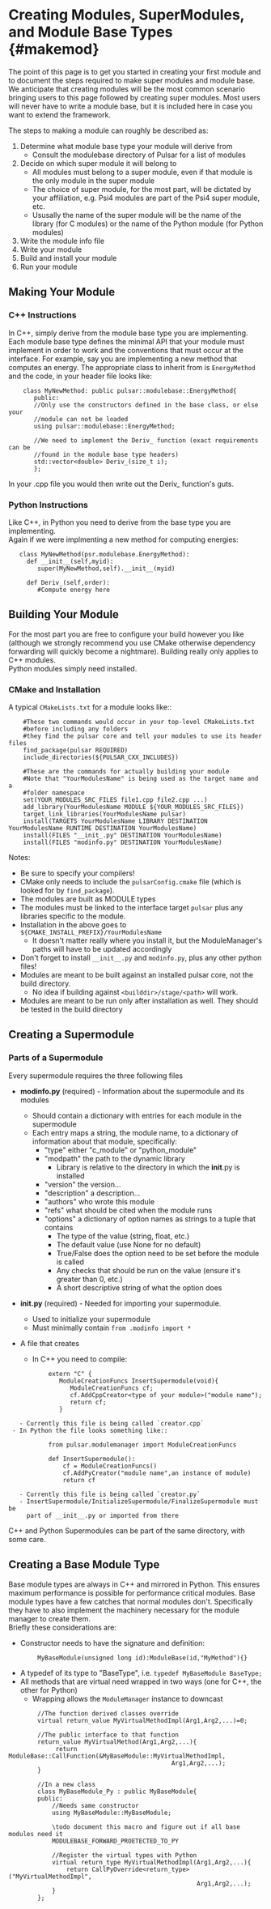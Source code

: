 Creating Modules, SuperModules, and Module Base Types        {#makemod}
======================================================

The point of this page is to get you started in creating your first module and 
to document the steps required to make super modules and module base.  We 
anticipate that creating modules will be the most common scenario bringing users
 to this page followed by creating super modules.  Most users will never have to 
write a module base, but it is included here in case you want to extend the framework.  

The steps to making a module can roughly be described as:

1. Determine what module base type your module will derive from
   - Consult the modulebase directory of Pulsar for a list of modules
2. Decide on which super module it will belong to
   - All modules must belong to a super module, even if that module is the only 
     module in the super module
   - The choice of super module, for the most part, will be dictated by your 
     affiliation, e.g. Psi4 modules are part  of the Psi4 super module, etc. 
   - Ususally the name of the super module will be the name of the library (for
     C modules) or the name of the Python module (for Python modules)
3. Write the module info file
4. Write your module
5. Build and install your module
6. Run your module

## Making Your Module ###

### C++ Instructions ###

In C++, simply derive from the module base type you are implementing.  Each 
module base type defines the minimal API that your module must implement in 
order to work and the conventions that must occur at the interface.  For example,
say you are implementing a new method that computes an energy.  The appropriate 
class to inherit from is `EnergyMethod` and the code, in your header
file looks like:

~~~{.cpp}
    class MyNewMethod: public pulsar::modulebase::EnergyMethod{
       public:
       //Only use the constructors defined in the base class, or else your 
       //module can not be loaded
       using pulsar::modulebase::EnergyMethod;
       
       //We need to implement the Deriv_ function (exact requirements can be  
       //found in the module base type headers)
       std::vector<double> Deriv_(size_t i);
       };
~~~

In your .cpp file you would then write out the Deriv_ function's guts.

### Python Instructions ###
Like C++, in Python you need to derive from the base type you are implementing.  
Again if we were implmenting a new method for computing energies:

~~~{.py}
   class MyNewMethod(psr.modulebase.EnergyMethod):
     def __init__(self,myid):
        super(MyNewMethod,self).__init__(myid)

     def Deriv_(self,order):
        #Compute energy here
~~~

## Building Your Module ###
For the most part you are free to configure your build however you like 
(although we strongly recommend you use CMake otherwise dependency forwarding 
will quickly become a nightmare).  Building really only applies to C++ modules.  
Python modules simply need installed.

### CMake and Installation ###

A typical `CMakeLists.txt` for a module looks like::

~~~{.sh}
    #These two commands would occur in your top-level CMakeLists.txt 
    #before including any folders
    #they find the pulsar core and tell your modules to use its header files
    find_package(pulsar REQUIRED)
    include_directories(${PULSAR_CXX_INCLUDES})

    #These are the commands for actually building your module
    #Note that "YourModulesName" is being used as the target name and a 
    #folder namespace
    set(YOUR_MODULES_SRC_FILES file1.cpp file2.cpp ...)
    add_library(YourModulesName MODULE ${YOUR_MODULES_SRC_FILES})
    target_link_libraries(YourModulesName pulsar)
    install(TARGETS YourModulesName LIBRARY DESTINATION YourModulesName RUNTIME DESTINATION YourModulesName)
    install(FILES "__init_.py" DESTINATION YourModulesName)
    install(FILES "modinfo.py" DESTINATION YourModulesName)
~~~

Notes:
- Be sure to specify your compilers!
- CMake only needs to include the `pulsarConfig.cmake` file (which is looked for 
  by `find_package`). 
- The modules are built as MODULE types
- The modules must be linked to the interface target `pulsar` plus any libraries 
  specific to the module.
- Installation in the above goes to `${CMAKE_INSTALL_PREFIX}/YourModulesName`
  - It doesn't matter really where you install it, but the ModuleManager's paths
    will have to be updated accordingly 
- Don't forget to install `__init__.py` and `modinfo.py`, plus any other python files!
- Modules are meant to be built against an installed pulsar core, not the build directory. 
  - No idea if building against `<builddir>/stage/<path>` will work.
- Modules are meant to be run only after installation as well. They should be
  tested in the build directory

## Creating a Supermodule ##

### Parts of a Supermodule ##

Every supermodule requires the three following files

  - **modinfo.py** (required) - Information about the supermodule and its modules
     - Should contain a dictionary with entries for each module in the supermodule
     - Each entry maps a string, the module name, to a dictionary of information
       about that module, specifically:
       - "type" either "c_module" or "python_module"
       - "modpath" the path to the dynamic library
          - Library is relative to the directory in which the __init__.py is
            installed
       - "version" the version...
       - "description" a description...
       - "authors" who wrote this module
       - "refs" what should be cited when the module runs
       - "options" a dictionary of option names as strings to a tuple that contains
          - The type of the value (string, float, etc.)
          - The default value (use None for no default)
          - True/False does the option need to be set before the module is called
          - Any checks that should be run on the value (ensure it's greater than 0, etc.)
          - A short descriptive string of what the option does         

  - **__init__.py** (required) - Needed for importing your supermodule. 
     - Used to initialize your supermodule
     - Must minimally contain `from .modinfo import *`
  - A file that creates 
     - In C++ you need to compile:

~~~{.cpp}          
           extern "C" {
              ModuleCreationFuncs InsertSupermodule(void){
                 ModuleCreationFuncs cf;
                 cf.AddCppCreator<type of your module>("module name");
                 return cf;
              }
~~~
       - Currently this file is being called `creator.cpp`
     - In Python the file looks something like::

~~~{.py}       
           from pulsar.modulemanager import ModuleCreationFuncs

           def InsertSupermodule():
               cf = ModuleCreationFuncs()
               cf.AddPyCreator("module name",an instance of module)
               return cf
~~~
       
       - Currently this file is being called `creator.py`
       - InsertSupermodule/InitializeSupermodule/FinalizeSupermodule must be 
         part of __init__.py or imported from there

C++ and Python Supermodules can be part of the same directory, with some care.


## Creating a Base Module Type ##

Base module types are always in C++ and mirrored in Python.  This ensures
maximum performance is possible for performance critical modules.  Base module 
types have a few catches that normal modules don't.  Specifically they have to
also implement the machinery necessary for the module manager to create them.  
Briefly these considerations are:

- Constructor needs to have the signature and definition:

~~~{.cpp}
        MyBaseModule(unsigned long id):ModuleBase(id,"MyMethod"){}
~~~
- A typedef of its type to "BaseType", i.e. `typedef MyBaseModule BaseType;`
- All methods that are virtual need wrapped in two ways (one for C++, the other
  for Python)
  - Wrapping allows the `ModuleManager` instance to downcast 
~~~{.cpp}
        //The function derived classes override
        virtual return_value MyVirtualMethodImpl(Arg1,Arg2,...)=0;

        //The public interface to that function
        return_value MyVirtualMethod(Arg1,Arg2,...){
             return ModuleBase::CallFunction(&MyBaseModule::MyVirtualMethodImpl,
                                             Arg1,Arg2,...);
        }

        //In a new class
        class MyBaseModule_Py : public MyBaseModule{
        public:
            //Needs same constructor
            using MyBaseModule::MyBaseModule;

            \todo document this macro and figure out if all base modules need it
            MODULEBASE_FORWARD_PROETECTED_TO_PY
         
            //Register the virtual types with Python
            virtual return_type MyVirtualMethodImpl(Arg1,Arg2,...){
                return CallPyOverride<return_type>("MyVirtualMethodImpl",
                                                    Arg1,Arg2,...);
            }
        };
~~~

